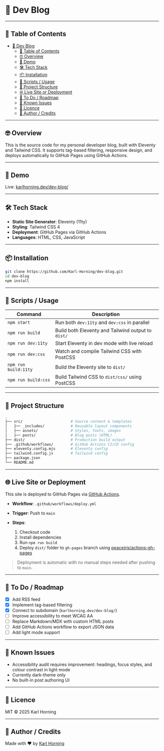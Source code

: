 # 📘 Dev Blog

---

## 📖 Table of Contents

- [📘 Dev Blog](#-dev-blog)
  - [📖 Table of Contents](#-table-of-contents)
  - [🤓 Overview](#-overview)
  - [📸 Demo](#-demo)
  - [🛠️ Tech Stack](#️-tech-stack)
  - [📦 Installation](#-installation)
  - [🚀 Scripts / Usage](#-scripts--usage)
  - [📁 Project Structure](#-project-structure)
  - [🌐 Live Site or Deployment](#-live-site-or-deployment)
  - [📌 To Do / Roadmap](#-to-do--roadmap)
  - [🧪 Known Issues](#-known-issues)
  - [📄 Licence](#-licence)
  - [👤 Author / Credits](#-author--credits)

---

## 🤓 Overview

This is the source code for my personal developer blog, built with Eleventy and Tailwind CSS. It supports tag-based filtering, responsive design, and deploys automatically to GitHub Pages using GitHub Actions.

---

## 📸 Demo

Live: [karlhorning.dev/dev-blog/](https://www.karlhorning.dev/dev-blog/)

---

## 🛠️ Tech Stack

- **Static Site Generator**: Eleventy (11ty)
- **Styling**: Tailwind CSS 4
- **Deployment**: GitHub Pages via GitHub Actions
- **Languages**: HTML, CSS, JavaScript

---

## 📦 Installation

```bash
git clone https://github.com/Karl-Horning/dev-blog.git
cd dev-blog
npm install
```

---

## 🚀 Scripts / Usage

| Command              | Description                                        |
| -------------------- | -------------------------------------------------- |
| `npm start`          | Run both `dev:11ty` and `dev:css` in parallel      |
| `npm run build`      | Build both Eleventy and Tailwind output to `dist/` |
| `npm run dev:11ty`   | Start Eleventy in dev mode with live reload        |
| `npm run dev:css`    | Watch and compile Tailwind CSS with PostCSS        |
| `npm run build:11ty` | Build the Eleventy site to `dist/`                 |
| `npm run build:css`  | Build Tailwind CSS to `dist/css/` using PostCSS    |

---

## 📁 Project Structure

```bash
.
├── src/                      # Source content & templates
│   ├── _includes/            # Reusable layout components
│   ├── assets/               # Styles, fonts, images
│   ├── posts/                # Blog posts (HTML)
├── dist/                     # Production build output
├── .github/workflows/        # GitHub Actions CI/CD config
├── eleventy.config.mjs       # Eleventy config
├── tailwind.config.js        # Tailwind config
├── package.json
└── README.md
```

---

## 🌐 Live Site or Deployment

This site is deployed to GitHub Pages via [GitHub Actions](https://github.com/features/actions).

- **Workflow**: `.github/workflows/deploy.yml`
- **Trigger**: Push to `main`
- **Steps**:

  1. Checkout code
  2. Install dependencies
  3. Run `npm run build`
  4. Deploy `dist/` folder to `gh-pages` branch using [peaceiris/actions-gh-pages](https://github.com/peaceiris/actions-gh-pages)

> Deployment is automatic with no manual steps needed after pushing to `main`.

---

## 📌 To Do / Roadmap

- [x] Add RSS feed
- [x] Implement tag-based filtering
- [x] Connect to subdomain (`karlhorning.dev/dev-blog/`)
- [ ] Improve accessibility to meet WCAG AA
- [ ] Replace Markdown/MDX with custom HTML posts
- [ ] Add GitHub Actions workflow to export JSON data
- [ ] Add light mode support

---

## 🧪 Known Issues

- Accessibility audit requires improvement: headings, focus styles, and colour contrast in light mode
- Currently dark-theme only
- No built-in post authoring UI

---

## 📄 Licence

MIT © 2025 Karl Horning

---

## 👤 Author / Credits

Made with ❤️ by [Karl Horning](https://github.com/Karl-Horning)
